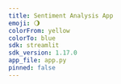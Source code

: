 ```yaml
---
title: Sentiment Analysis App
emoji: 🌖
colorFrom: yellow
colorTo: blue
sdk: streamlit
sdk_version: 1.17.0
app_file: app.py
pinned: false
---
```

